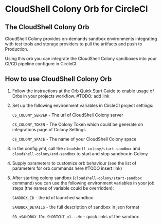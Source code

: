 # CloudShell Colony Orb for CircleCI

## The CloudShell Colony Orb

CloudShell Colony provides on-demands sandbox environments integrating with test tools and storage providers to pull
the artifacts and push to Production.

Using this orb you can integrate the CloudShell Colony sandboxes into your CI/CD pipeline configure in CircleCI

## How to use CloudShell Colony Orb

1. Follow the instructions at the Orb Quick Start Guide to enable usage of Orbs in your projects workflow. #TODO: add link
2. Set up the following environment variables in CircleCI project settings:

    `CS_COLONY_SERVER` - The url of CloudShell Colony server
    
    `CS_COLONY_TOKEN` - The Colony Token which could be generate on integrations page of Colony Settings

    `CS_COLONY_SPACE` - The name of your CloudShell Colony space
 
3. In the config.yml, call the `cloudshell-colony/start-sandbox` and `cloudshell-colony/end-sandbox` to start and stop 
sandbox in Colony
4. Supply parameters to customize orb behaviour (see the list of parameters for orb commands here #TODO insert link) 
5. After starting colony sandbox (`cloudshell-colony/start-sandbox` command) you can use the following environment
variables in your job steps (the names of variable could be overridden):

    `SANDBOX_ID` - the id of launched sandbox
    
    `SANDBOX_DETAILS` - the full description of sandbox in json format
    
    `SB_<SANDBOX_ID>_SHORTCUT_<1...N>` - quick links of the sandbox
